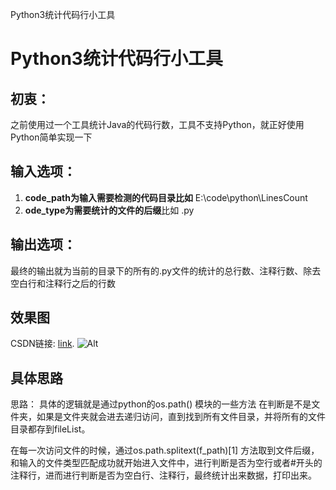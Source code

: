 ﻿Python3统计代码行小工具

# Python3统计代码行小工具
## 初衷：
之前使用过一个工具统计Java的代码行数，工具不支持Python，就正好使用Python简单实现一下

## 输入选项：
 1. **code_path为输入需要检测的代码目录比如** E:\code\python\LinesCount
 2. **ode_type为需要统计的文件的后缀**比如 .py
## 输出选项：
最终的输出就为当前的目录下的所有的.py文件的统计的总行数、注释行数、除去空白行和注释行之后的行数
## 效果图
CSDN链接: [link](https://blog.csdn.net/zhangvalue/article/details/103053805).
![Alt](https://img-blog.csdnimg.cn/20191113174944771.png?x-oss-process=image/watermark,type_ZmFuZ3poZW5naGVpdGk,shadow_10,text_aHR0cHM6Ly9ibG9nLmNzZG4ubmV0L3poYW5ndmFsdWU=,size_16,color_FFFFFF,t_70)
## 具体思路
思路：
具体的逻辑就是通过python的os.path() 模块的一些方法
在判断是不是文件夹，如果是文件夹就会进去递归访问，直到找到所有文件目录，并将所有的文件目录都存到fileList。

在每一次访问文件的时候，通过os.path.splitext(f_path)[1]
方法取到文件后缀，和输入的文件类型匹配成功就开始进入文件中，进行判断是否为空行或者#开头的注释行，进而进行判断是否为空白行、注释行，最终统计出来数据，打印出来。


